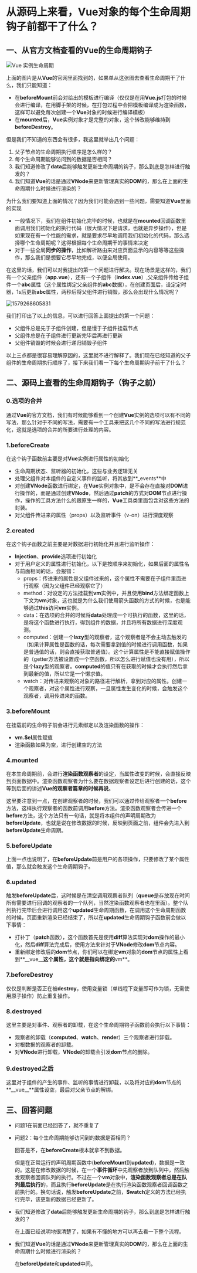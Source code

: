 # 从源码上来看，Vue对象的每个生命周期钩子前都干了什么？

## 一、从官方文档查看的Vue的生命周期钩子

![Vue 实例生命周期](images/lifecycle.png)

上面的图片是从**Vue**的官网里面找到的，如果单从这张图去查看生命周期干了什么，我们只能知道：

- 在**beforeMount**前会对给出的模板进行编译（仅仅是在用**Vue.js**打包的时候会进行编译，在用脚手架的时候，在打包过程中会把模板编译成为渲染函数，这样可以避免每次创建一个**Vue**对象的时候进行编译模板）
- 在**mounted**后，**Vue**实例对象才是完整的对象，这个转改能够维持到**beforeDestroy**。

但是我们不知道的东西会有很多，我这里就举出几个问题：

1. 父子节点的生命周期执行顺序是怎么样的？
2. 每个生命周期能够访问到的数据是否相同？
3. 我们知道修改了**data**后能够触发更新生命周期的钩子，那么到底是怎样进行触发的？
4. 我们知道**Vue**的话是通过**VNode**来更新管理真实的**DOM**的，那么在上面的生命周期什么时候进行渲染的？

为什么我们要知道上面的情况？因为我们可能会遇到一些问题，需要知道**Vue**里面的实现

- 一般情况下，我们在组件初始化完毕的时候，也就是在**mounted**回调函数里面调用我们初始化的执行代码（很大情况下是请求，也就是异步操作），但是如果现在有一个性能的需求，就是要求尽早地调用我们初始化的代码，那么选择哪个生命周期呢？这得根据每个生命周期干的事情来决定
- 对于一些全局**同步的操作**，比如解析路由来对应页面显示的内容等等这些操作，那么我们是想要它尽早地完成，以便全局使用。

在这里的话，我们可以对我提出的第一个问题进行解决。现在场景是这样的，我们有一个父亲组件（**app.vue**），还有一个子组件（**index.vue**）,父亲组件传给子组件一个**abc**属性（这个属性绑定父亲组件的**abc**数据），在创建页面后，设定定时器，1s后更新**abc**属性，两秒后将父组件进行销毁，那么会出现什么情况呢？

![1579268605831](images/1579268605831.png)

我们打印出了以上的信息，可以进行回答上面提出的第一个问题：

- 父组件总是先于子组件创建，但是慢于子组件挂载节点
- 父组件总是在子组件进行更新完毕后再进行更新
- 父组件销毁的时候会进行递归销毁子组件

以上三点都是很容易理解原因的，这里就不进行解释了。我们现在已经知道的父子组件的生命周期执行顺序了，接下来我们看一下每个生命周期钩子前干了什么？

## 二、源码上查看的生命周期钩子（钩子之前）

### 0.选项的合并

​	通过**Vue**的官方文档，我们有时候能够看到一个创建**Vue**实例的选项可以有不同的写法，那么针对于不同的写法，需要有一个工具来把这几个不同的写法进行规范化，这就是选项的合并的所要进行处理的内容。

### 1.beforeCreate

在这个钩子函数前主要是对**Vue**实例进行属性的初始化

- 生命周期状态、监听器的初始化，这些与业务逻辑无关
- 处理父组件对本组件的自定义事件的监听，将其放到**_events**中
- 对创建**VNode**函数进行绑定，在**Vue**实例对象中，是不会存在直接对**DOM**进行操作的，而是通过创建**VNode**，然后通过**patch**的方式对**DOM**节点进行操作，操作的工具方法什么的跟原生一样的，**Vue**工具类里面包含对这些方法的封装。
- 对父组件传进来的属性（props）以及监听事件（v-on）进行深度观察

### 2.created

在这个钩子函数之前主要是对数据进行初始化并且进行监听操作：

- **Injection**、**provide**选项进行初始化
- 对于用户定义的属性进行初始化，以下是按顺序来初始化，如果后面的属性名与前面相同的话，会报错：
  - props：传进来的属性是父组件过来的，这个属性不需要在子组件里面进行观察（因为父组件已经观察它了）
  - method：对设定的方法挂载到**vm**实例中，并且使用**bind**方法绑定函数上下文为**vm**对象，这也就是为什么我们使用箭头函数的方式的时候，也是能够通过**this**访问**vm**实例。
  - data：在选项的合并的时候将**data**处理成一个可执行的函数，这里的话，是将这个函数进行执行，得到组件的数据，并且将所有数据进行深度观测。
  - computed：创建一个**lazy**型的观察者，这个观察者是不会主动去触发的（如果计算属性是函数的话，每次需要拿到值的时候进行调用函数，如果是普通值的话，则会直接获取普通值）。这个计算属性是不能直接赋值操作的（getter方法被设置成一个空函数，所以怎么进行赋值也没有用），所以是个**lazy**型的观察者。**computed**的值只有在获取的时候才会执行然后拿到最新的值，所以它是一个懒求值。
  - watch：对传进来观察的对象的路径进行解析，拿到对应的属性。创建一个观察者，对这个属性进行观察，一旦属性发生变化的时候，会触发这个观察者，调用传进来的函数。

### 3.beforeMount

在挂载前的生命钩子前会进行元素绑定以及渲染函数的操作：

- **vm.$el**属性赋值
- 渲染函数如果为空，进行创建空的方法

### 4.mounted

在本生命周期前，会进行**渲染函数观察者**的设定，当属性改变的时候，会直接反映到页面数据中。渲染函数观察者为什么要在数据观察者设定后进行创建的话，这个等到后面的讲述**Vue的观察者篇章的时候再说**。

这里要注意到一点，在创建观察者的时候，我们可以通过传给观察者一个**before**方法，这样执行观察者的函数前调用**before**方法。渲染函数观察者会传进一个**before**方法，这个方法只有一句话，就是将本组件的声明周期改为**beforeUpdate**，也就是说在修改数据的时候，反映到页面之前，组件会先进入到**beforeUpdate**生命周期。

### 5.beforeUpdate

上面一点也说明了，在**beforeUpdate**前是用户的各项操作，只要修改了某个属性值，那么就会触发这个生命周期钩子。

### 6.updated

触发**beforeUpdate**后，这时候是在清空调用观察者队列（**queue**是存放现在时间所有需要进行回调的观察者的一个队列，当然渲染函数观察者也在里面）。整个队列执行完毕后会进行调用这个**updated**生命周期函数，在调用这个生命周期函数的时候，页面重新渲染已经结束了，所以在**updated**生命周期钩子函数前会做以下事情：

- 打补丁（**patch**函数），这个函数首先是使用**diff**算法实现对**dom**操作的最小化，然后**diff**算法完成后，使用方法来针对于**VNode**修改**dom**节点内容。
- 重新绑定修改后的**dom**节点，你们可以在绑定**vm**对象的**dom**节点的属性上看到**\_\_vue\_\_**这个属性，这个就是指向绑定的**vm**。

### 7.beforeDestroy

仅仅是判断是否正在被**destroy**，使用变量锁（单线程下变量即可作为锁，无需使用原子操作）防止重复操作。

### 8.destroyed

这里主要是对事件、观察者的卸载，在这个生命周期钩子函数前会执行以下事情：

- 观察者的卸载（**computed**、**watch**、**render**）三个观察者进行卸载。
- 对根数据的观察者的卸载。
- 对**VNode**进行卸载，**VNode**的卸载会引发**dom**节点的删除。

### 9.destroyed之后

这里对于组件的产生的事件、监听的事情进行卸载，以及将对应的**dom**节点的**\_\_vue\_\_**属性设空，最后对父亲节点的解绑。

## 三、回答问题

- 问题1在前面已经回答了，就不重复了

- 问题2：每个生命周期能够访问到的数据是否相同？

  回答是不，在**beforeCreate**根本就拿不到数据。

  但是在正常运行的声明周期函数中(**beforeMount**到**updated**)，数据是一致的。这是在修改数据的时候，在一个**事件循环**中先观察者放到队列中，然后触发观察者回调队列的执行。不过在一个**vm**对象中，**渲染函数观察者总是在队列最后执行**的，而且执行**beforeUpdate**是在执行渲染函数观察者回调函数之前执行的。换句话说，触发**beforeUpdate**之前，**$watch**定义的方法已经执行完毕，该更新的数据已经更新了。

- 我们知道修改了**data**后能够触发更新生命周期的钩子，那么到底是怎样进行触发的？

  在上面已经说明地很清楚了，如果有不懂的地方可以再去看一下整个流程。

- 我们知道**Vue**的话是通过**VNode**来更新管理真实的**DOM**的，那么在上面的生命周期什么时候进行渲染的？

  在**beforeUpdate**和**updated**中间。